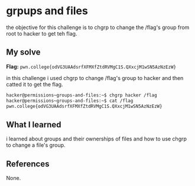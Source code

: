 # grpups and files
the objective for this challenge is to chgrp to change the /flag's group from root to hacker to get teh flag.

## My solve
**Flag:** `pwn.college{odVG3UAAdsrfXFMXfZtdRVMgC1S.QXxcjM1wSN5AzNzEzW}`

in this challenge i used chgrp to change /flag's group to hacker and then catted it to get the flag.
```bash
hacker@permissions~groups-and-files:~$ chgrp hacker /flag
hacker@permissions~groups-and-files:~$ cat /flag
pwn.college{odVG3UAAdsrfXFMXfZtdRVMgC1S.QXxcjM1wSN5AzNzEzW}
```

## What I learned
i learned about groups and their ownerships of files and how to use chgrp to change a file's group.

## References 
None.

